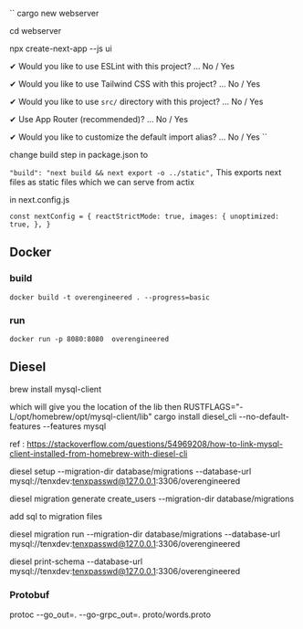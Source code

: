 ``
cargo new webserver

cd webserver

npx create-next-app --js ui

✔ Would you like to use ESLint with this project? … No / Yes

✔ Would you like to use Tailwind CSS with this project? … No / Yes

✔ Would you like to use `src/` directory with this project? … No / Yes

✔ Use App Router (recommended)? … No / Yes

✔ Would you like to customize the default import alias? … No / Yes
``

change build step in package.json to 

```"build": "next build && next export -o ../static",```
This exports next files as static files which we can serve from actix

in next.config.js

``
const nextConfig = {
reactStrictMode: true,
images: {
unoptimized: true,
},
}
``

## Docker 

### build 
``
docker build -t overengineered . --progress=basic
``

### run
``
docker run -p 8080:8080  overengineered
``


## Diesel
brew install mysql-client 

which will give you the location of the lib 
then
RUSTFLAGS="-L/opt/homebrew/opt/mysql-client/lib" cargo install diesel_cli --no-default-features --features mysql

ref : https://stackoverflow.com/questions/54969208/how-to-link-mysql-client-installed-from-homebrew-with-diesel-cli

diesel setup --migration-dir database/migrations --database-url mysql://tenxdev:tenxpasswd@127.0.0.1:3306/overengineered

diesel migration generate create_users --migration-dir database/migrations

add sql to migration files 

diesel migration run --migration-dir database/migrations --database-url mysql://tenxdev:tenxpasswd@127.0.0.1:3306/overengineered

diesel print-schema --database-url mysql://tenxdev:tenxpasswd@127.0.0.1:3306/overengineered

### Protobuf
protoc --go_out=. --go-grpc_out=. proto/words.proto